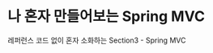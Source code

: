 # 나 혼자 만들어보는 Spring MVC
레퍼런스 코드 없이 혼자 소화하는 Section3 - Spring MVC



[//]: # (TODO Stub Data 구현 : com.cafe.member.controller.stub)

[//]: # (TODO 트랜잭션 기능 구현 : com.cafe.config)

[//]: # (TODO email sender 기능 구현)

[//]: # (TODO Event Listener)

[//]: # (TODO Testing)

[//]: # (TODO API 문서 작성 코드)

[//]: # (TODO local / production 개발환경 분리)

[//]: # (TODO File upload 기능 구현)

[//]: # (TODO Rest Template 또는 WebClient)

[//]: # (TODO Spring BeanWrapper : design pattern)